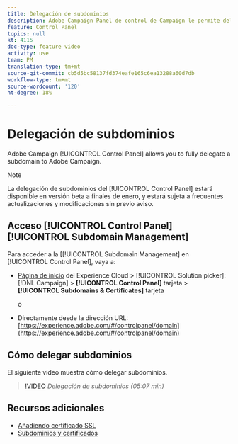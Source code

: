 ```yaml
---
title: Delegación de subdominios
description: Adobe Campaign Panel de control de Campaign le permite delegar completamente un subdominio a Adobe Campaign. Para realizar esto, siga los pasos a continuación.
feature: Control Panel
topics: null
kt: 4115
doc-type: feature video
activity: use
team: PM
translation-type: tm+mt
source-git-commit: cb5d5bc58137fd374eafe165c6ea13288a60d7db
workflow-type: tm+mt
source-wordcount: '120'
ht-degree: 18%

---
```



# Delegación de subdominios

Adobe Campaign [!UICONTROL Control Panel] allows you to fully delegate a subdomain to Adobe Campaign.

>[!NOTE]
>
>La delegación de subdominios del [!UICONTROL Control Panel] estará disponible en versión beta a finales de enero, y estará sujeta a frecuentes actualizaciones y modificaciones sin previo aviso.

## Acceso [!UICONTROL Control Panel] [!UICONTROL Subdomain Management]

Para acceder a la [[!UICONTROL Subdomain Management] en [!UICONTROL Control Panel], vaya a:

* [Página de inicio](https://experience.adobe.com/#/home) del Experience Cloud > [!UICONTROL Solution picker]: [!DNL Campaign] > **[!UICONTROL Control Panel]** tarjeta > **[!UICONTROL Subdomains & Certificates]** tarjeta

   o
* Directamente desde la dirección URL: [https://experience.adobe.com/#/controlpanel/domain](https://experience.adobe.com/#/controlpanel/domain)

## Cómo delegar subdominios

El siguiente vídeo muestra cómo delegar subdominios.

>[!VIDEO](https://video.tv.adobe.com/v/31390?quality=12)
*Delegación de subdominios (05:07 min)*

## Recursos adicionales

* [Añadiendo certificado SSL](/help/administrating/control-panel/adding-ssl-certificates.md)
* [Subdominios y certificados](https://docs.adobe.com/content/help/es-ES/control-panel/using/subdomains-and-certificates/renewing-subdomain-certificate.html)
